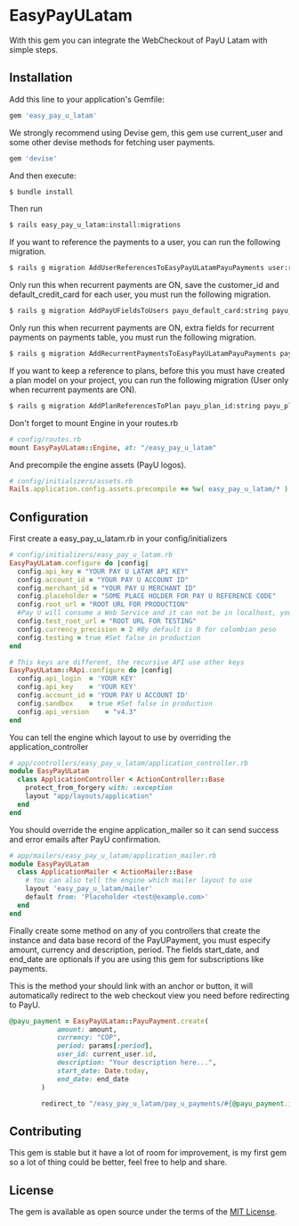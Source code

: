 # EasyPayULatam
With this gem you can integrate the WebCheckout of PayU Latam with simple steps.

## Installation
Add this line to your application's Gemfile:

```ruby
gem 'easy_pay_u_latam'
```

We strongly recommend using Devise gem, this gem use current_user and some other devise methods for fetching user payments.
```ruby
gem 'devise'
```

And then execute:
```bash
$ bundle install
```

Then run
```bash
$ rails easy_pay_u_latam:install:migrations
```

If you want to reference the payments to a user, you can run the following migration.
```bash
$ rails g migration AddUserReferencesToEasyPayULatamPayuPayments user:references
```

Only run this when recurrent payments are ON, save the customer_id and default_credit_card for each user, you must run the following migration.
```bash
$ rails g migration AddPayUFieldsToUsers payu_default_card:string payu_customer_id:string
```

Only run this when recurrent payments are ON, extra fields for recurrent payments on payments table, you must run the following migration.
```bash
$ rails g migration AddRecurrentPaymentsToEasyPayULatamPayuPayments payu_plan_id:string payu_plan_code:string payu_customer_id:string payu_subscription_id:string trial_days:integer payu_credit_card_token:string  additional_charges_data:string
```

If you want to keep a reference to plans, before this you must have created a plan model on your project, you can run the following migration (User only when recurrent payments are ON).
```bash
$ rails g migration AddPlanReferencesToPlan payu_plan_id:string payu_plan_code:string
```

Don't forget to mount Engine in your routes.rb
```ruby
# config/routes.rb
mount EasyPayULatam::Engine, at: "/easy_pay_u_latam"
```

And precompile the engine assets (PayU logos).
```ruby
# config/initializers/assets.rb
Rails.application.config.assets.precompile += %w( easy_pay_u_latam/* )
```

## Configuration
First create a easy_pay_u_latam.rb in your config/initializers
```ruby
# config/initializers/easy_pay_u_latam.rb
EasyPayULatam.configure do |config|
  config.api_key = "YOUR PAY U LATAM API KEY"
  config.account_id = "YOUR PAY U ACCOUNT ID"
  config.merchant_id = "YOUR PAY U MERCHANT ID"
  config.placeholder = "SOME PLACE HOLDER FOR PAY U REFERENCE CODE"
  config.root_url = "ROOT URL FOR PRODUCTION"
  #Pay U will consume a Web Service and it can not be in localhost, you most use something like ngrok
  config.test_root_url = "ROOT URL FOR TESTING"
  config.currency_precision = 2 #By default is 0 for colombian peso
  config.testing = true #Set false in production
end

# This keys are different, the recursive API use other keys
EasyPayULatam::RApi.configure do |config|
  config.api_login  = 'YOUR KEY'
  config.api_key    = 'YOUR KEY'
  config.account_id = 'YOUR PAY U ACCOUNT ID'
  config.sandbox    = true #Set false in production
  config.api_version    = "v4.3"
end
```

You can tell the engine which layout to use by overriding the application_controller
```ruby
# app/controllers/easy_pay_u_latam/application_controller.rb
module EasyPayULatam
  class ApplicationController < ActionController::Base
    protect_from_forgery with: :exception
    layout "app/layouts/application"
  end
end
```

You should override the engine application_mailer so it can send success and error emails after PayU confirmation.
```ruby
# app/mailers/easy_pay_u_latam/application_mailer.rb
module EasyPayULatam
  class ApplicationMailer < ActionMailer::Base
    # You can also tell the engine which mailer layout to use
    layout 'easy_pay_u_latam/mailer'
    default from: 'Placeholder <test@example.com>'
  end
end
```

Finally create some method on any of you controllers that create the instance and data base record of the PayUPayment, you must especify amount, currency and description, period. The fields start_date, and end_date are optionals if you are using this gem for subscriptions like payments.

This is the method your should link with an anchor or button, it will automatically redirect to the web checkout view you need before redirecting to PayU.
```ruby
@payu_payment = EasyPayULatam::PayuPayment.create(
			amount: amount,
			currency: "COP",
			period: params[:period],
			user_id: current_user.id,
			description: "Your description here...",
			start_date: Date.today,
			end_date: end_date
		)

		redirect_to "/easy_pay_u_latam/pay_u_payments/#{@payu_payment.id}/edit?user_id=#{current_user.id}"
```

## Contributing
This gem is stable but it have a lot of room for improvement, is my first gem so a lot of thing could be better, feel free to help and share.

## License
The gem is available as open source under the terms of the [MIT License](http://opensource.org/licenses/MIT).
